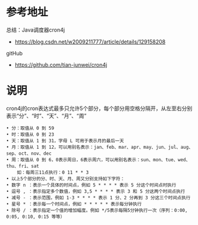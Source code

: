 # 参考地址
总结：Java调度器cron4j
- https://blog.csdn.net/w2009211777/article/details/129158208

gitHub
- https://github.com/tian-junwei/cron4j

# 说明
cron4j的cron表达式最多只允许5个部分，每个部分用空格分隔开，从左至右分别表示“分”、“时”、“天”、“月”、“周”

```
• 分：取值从 0 到 59
• 时：取值从 0 到 23
• 天：取值从 1 到 31，字母 L 可用于表示月的最后一天
• 月：取值从 1 到 12，可以用别名表示：jan、feb、mar、apr、may、jun、jul、aug、sep、oct、nov、dec
• 周：取值从 0 到 6，0表示周日，6表示周六，可以用别名表示：sun、mon、tue、wed、thu、fri、sat
    如：每周三11点执行：0 11 * * 3
• 以上5个部分的分、时、天、月、周又分别支持如下字符：
• 数字 n ：表示一个具体的时间点，例如 5 * * * * 表示 5 分这个时间点时执行
• 逗号 , ：表示指定多个数值，例如 3,5 * * * * 表示 3 和 5 分这两个时间点执行
• 减号 - ：表示范围，例如 1-3 * * * * 表示 1 分、2 分再到 3 分这三个时间点执行
• 星号 * ：表示每一个时间点，例如 * * * * * 表示每分钟执行
• 除号 / ：表示指定一个值的增加幅度。例如 */5表示每隔5分钟执行一次（序列：0:00, 0:05, 0:10, 0:15 等等）
```

